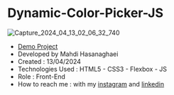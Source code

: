 # Dynamic-Color-Picker-JS
![Capture_2024_04_13_02_06_32_740](https://github.com/mahdihasanaghaei/Dynamic-Color-Picker-JS/assets/94457827/8c3fff90-3145-40de-86f6-19de706c5b2c)
- [Demo Project](https://mahdihasanaghaei.github.io/Dynamic-Color-Picker-JS/)
- Developed by Mahdi Hasanaghaei
- Created : 13/04/2024
- Technologies Used : HTML5 - CSS3 - Flexbox - JS
- Role : Front-End
- How to reach me : with my 
[instagram](https://www.instagram.com/mahdihasanaghaei.web/) and 
[linkedin](https://www.linkedin.com/in/mahdi-hasanaghaei/)
